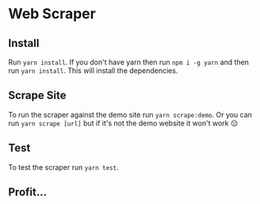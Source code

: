# Web Scraper

## Install

Run `yarn install`. If you don't have yarn then run `npm i -g yarn` and then run `yarn install`. This will install the dependencies.


## Scrape Site

To run the scraper against the demo site run `yarn scrape:demo`. Or you can run `yarn scrape [url]` but if it's not the demo website it won't work 😔

## Test

To test the scraper run `yarn test`.


## Profit...


